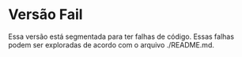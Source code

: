 # Versão Fail

Essa versão está segmentada para ter falhas de código. Essas falhas podem ser exploradas de acordo com o arquivo ./README.md.
